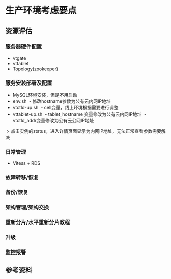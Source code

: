 # 生产环境考虑要点
## 资源评估
### 服务器硬件配置
- vtgate
- vttablet
- Topology(zookeeper)

### 服务安装部署及配置
- MySQL环境安装，但是不用启动
- env.sh
  - 修改hostname参数为公有云内网IP地址
- vtctld-up.sh
  - cell变量，线上环境根据需要进行调整
- vttablet-up.sh
  - tablet_hostname 变量修改为公有云内网IP地址
  - vtctld_addr变量修改为公有云公网IP地址
  
  > 点击实例的status，进入详情页面显示为内网IP地址，无法正常查看参数需要解决

### 日常管理
- Vitess + RDS

### 故障转移/恢复
### 备份/恢复
### 架构管理/架构交换
### 重新分片/水平重新分片教程
### 升级
### 监控报警
## 参考资料
